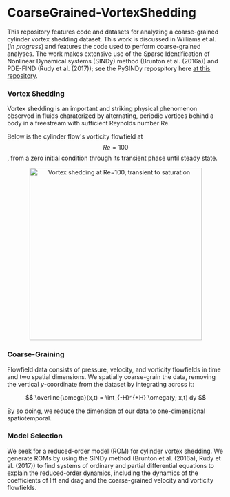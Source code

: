 # CoarseGrained-VortexShedding

This repository features code and datasets for analyzing a coarse-grained cylinder vortex shedding dataset. This work is discussed in Williams et al. (_in progress_) and features the code used to perform coarse-grained analyses. The work makes extensive use of the Sparse Identification of Nonlinear Dynamical systems (SINDy) method (Brunton et al. (2016a)) and PDE-FIND (Rudy et al. (2017)); see the PySINDy repospitory here [at this repository](https://github.com/dynamicslab/pysindy).



### Vortex Shedding

Vortex shedding is an important and striking physical phenomenon observed in fluids charaterized by alternating, periodic vortices behind a body in a freestream with sufficient Reynolds number Re.  



Below is the cylinder flow's vorticity flowfield at $$ Re=100 $$, from a zero initial condition through its transient phase until steady state.

<p align="center">
	<img src="assets/W.gif" alt="Vortex shedding at Re=100, transient to saturation" width="400"/>
</p>






### Coarse-Graining

Flowfield data consists of pressure, velocity, and vorticity flowfields in time and two spatial dimensions. We spatially coarse-grain the data, removing the vertical $y$-coordinate from the dataset by integrating across it:

$$ \overline{\omega}(x,t) = \int_{-H}^{+H} \omega(y; x,t) dy $$

By so doing, we reduce the dimension of our data to one-dimensional spatiotemporal.



### Model Selection

We seek for a reduced-order model (ROM) for cylinder vortex shedding. We generate ROMs by using the SINDy method (Brunton et al. (2016a), Rudy et al. (2017)) to find systems of ordinary and partial differential equations to explain the reduced-order dynamics, including the dynamics of the coefficients of lift and drag and the coarse-grained velocity and vorticity flowfields.

